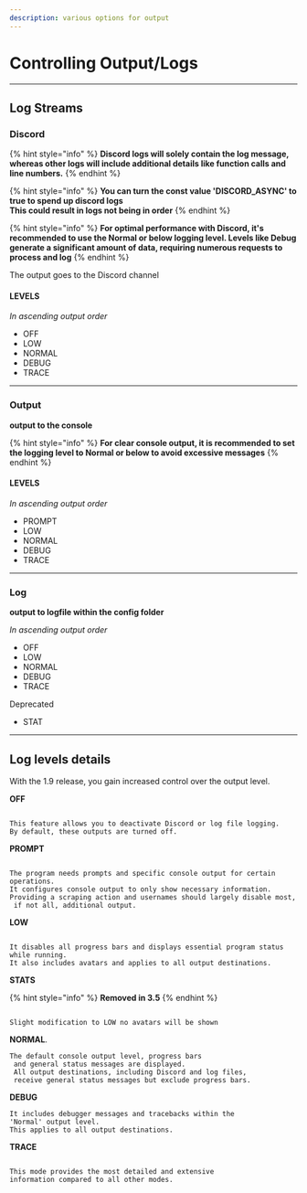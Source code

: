```yaml
---
description: various options for output
---
```


# Controlling Output/Logs

***

## Log Streams

### Discord

{% hint style="info" %}
**Discord logs will solely contain the log message, whereas other logs will include additional details like function calls and line numbers.**
{% endhint %}

{% hint style="info" %}
**You can turn the const value 'DISCORD\_ASYNC' to true to spend up discord logs**\
**This could result in logs not being in order**
{% endhint %}

{% hint style="info" %}
**For optimal performance with Discord, it's recommended to use the Normal or below logging level. Levels like Debug generate a significant amount of data, requiring numerous requests to process and log**
{% endhint %}

The output goes to the Discord channel

#### LEVELS

_In ascending output order_

* OFF
* LOW
* NORMAL
* DEBUG
* TRACE

***

### Output

**output to the console**

{% hint style="info" %}
**For clear console output, it is recommended to set the logging level to Normal or below to avoid excessive messages**
{% endhint %}

#### LEVELS

_In ascending output order_

* PROMPT
* LOW
* NORMAL
* DEBUG
* TRACE

***

### Log

**output to logfile within the config folder**

_In ascending output order_

* OFF
* LOW
* NORMAL
* DEBUG
* TRACE

Deprecated

* STAT

***

## Log levels details

With the 1.9 release, you gain increased control over the output level.

**OFF**

```

This feature allows you to deactivate Discord or log file logging. 
By default, these outputs are turned off.
```

**PROMPT**

```

The program needs prompts and specific console output for certain operations. 
It configures console output to only show necessary information. 
Providing a scraping action and usernames should largely disable most,
 if not all, additional output.
```

**LOW**

```

It disables all progress bars and displays essential program status while running. 
It also includes avatars and applies to all output destinations.
```

**STATS**

{% hint style="info" %}
**Removed in 3.5**
{% endhint %}

```

Slight modification to LOW no avatars will be shown

```

**NORMAL**.

```
The default console output level, progress bars
 and general status messages are displayed. 
 All output destinations, including Discord and log files, 
 receive general status messages but exclude progress bars.
```

**DEBUG**

```
It includes debugger messages and tracebacks within the 
'Normal' output level. 
This applies to all output destinations.

```

**TRACE**

```

This mode provides the most detailed and extensive 
information compared to all other modes.
```
